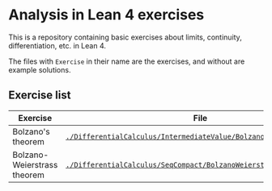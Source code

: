 # Analysis in Lean 4 exercises

This is a repository containing basic exercises about limits, continuity, differentiation, etc. in Lean 4.

The files with `Exercise` in their name are the exercises, and without are example solutions.

## Exercise list

| Exercise | File | Difficulty |
|---|---|---|
| Bolzano's theorem | [`./DifferentialCalculus/IntermediateValue/BolzanoExercise.lean`](./DifferentialCalculus/IntermediateValue/BolzanoExercise.lean) | 3/5 |
| Bolzano-Weierstrass theorem | [`./DifferentialCalculus/SeqCompact/BolzanoWeierstrassExercise.lean`](./DifferentialCalculus/SeqCompact/BolzanoWeierstrassExercise.lean) | 4/5 |